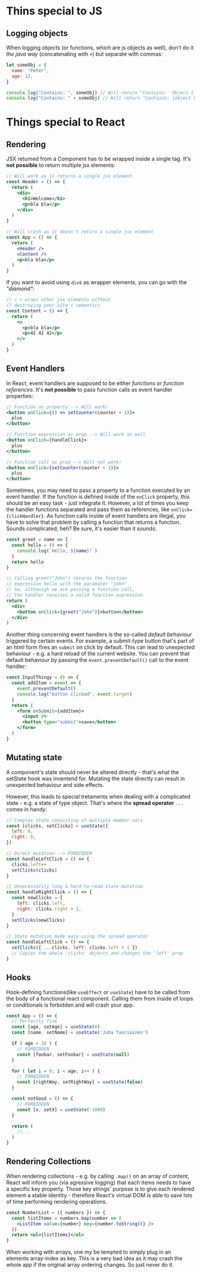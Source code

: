 # Thins special to JS

## Logging objects

When logging objects (or functions, which are js objects as well), don't do it _the java way_ (concatenating with `+`) but separate with commas:

```js
let someObj = {
  name: "Peter",
  age: 12,
}

console.log("Contains: ", someObj) // Will return "Contains:  Object { name: "Peter", age: 12 }"
console.log("Contains: " + someObj) // Will return "Contains: [object Object]"
```

# Things special to React

## Rendering

JSX returned from a Component has to be wrapped inside a single tag. It's **not possible** to return multiple jsx elements:

```jsx
// Will work as it returns a single jsx element
const Header = () => {
  return (
    <div>
      <h1>Welcome</h1>
      <p>bla bla</p>
    </div>
  )
}

// Will crash as it doesn't return a single jsx element
const App = () => {
  return (
    <Header />
    <Content />
    <p>bla bla</p>
  )
}
```

If you want to avoid using `div`s as wrapper elements, you can go with the _"diamond"_:

```jsx
// < > wraps other jsx elements without
// destroying your site's semantics
const Content = () => {
  return (
    <>
      <p>bla bla</p>
      <p>42 42 42</p>
    </>
  )
}
```

## Event Handlers

In React, event handlers are supposed to be either _functions or function references_.
It's **not possible** to pass function calls as event handler properties:

```jsx
// Function as property --> Will work!
<button onClick={() => setCounter(counter + 1)}>
  plus
</button>

// Function expression as prop --> Will work as well.
<button onClick={handleClick}>
  plus
</button>

// Function call as prop --> Will not work!
<button onClick={setCounter(counter + 1)}>
  plus
</button>
```

Sometimes, you may need to pass a property to a function executed by an event handler. If the function is defined inside of the `onClick` property, this should be an easy task - just integrate it. However, a lot of times you keep the handler functions separated and pass them as references, like `onClick={clickHandler}`. As function calls inside of event handlers are illegal, you have to solve that problem by calling a function that returns a function. Sounds complicated, heh? Be sure, it's easier than it sounds:

```jsx
const greet = name => {
  const hello = () => {
    console.log(`Hello, ${name}!`)
  }
  return hello
}

// Calling greet("John") returns the function
// expression hello with the paramater "john"
// So, althouigh we are passing a function call,
// the handler receives a valid function expression
return (
  <div>
    <button onClick={greet("John")}>button</button>
  </div>
)
```

Another thing concerning event handlers is the so-called _default behaviour_ triggered by certain events. For example, a submit-type button that's part of an html form fires an `submit` on click by default. This can lead to unexpected behaviour - e.g. a hard reload of the current website. You can prevent that default behaviour by passing the `event.preventDefault()` call to the event handler:

```jsx
const InputThingy = () => {
  const addItem = event => {
    event.preventDefault()
    console.log("button clicked", event.target)
  }
  return (
    <form onSubmit={addItem}>
      <input />
      <button type="submit">save</button>
    </form>
  )
}
```

## Mutating state

A component's state should never be altered directly - that's what the setState hook was inventend for. Mutating the state directly can result in unexpected behaviour and side effects.

However, this leads to special tretaments when dealing with a complicated state - e.g. a state of type object. That's where the **spread operator** `...` comes in handy:

```jsx
// Complex state consisting of multiple member vars
const [clicks, setClicks] = useState({
  left: 0,
  right: 0,
})

// Direct mutation --> FORBIDDEN
const handleLeftClick = () => {
  clicks.left++
  setClicks(clicks)
}

// Unnecessarily long & hard-to-read state mutation
const handleRightClick = () => {
  const newClicks = {
    left: clicks.left,
    right: clicks.right + 1,
  }
  setClicks(newClicks)
}

// State mutation made easy using the spread operator
const handleLeftClick = () => {
  setClicks({ ...clicks, left: clicks.left + 1 })
  // Copies the whole 'clicks' objects and changes the 'left' prop
}
```

## Hooks

Hook-defining functions(like `useEffect` or `useState`) have to be called from the body of a functional react component. Calling them from inside of loops or conditionals is forbidden and will crash your app.

```jsx
const App = () => {
  // Perfectly fine
  const [age, setAge] = useState(0)
  const [name, setName] = useState('Juha Tauriainen')

  if ( age > 10 ) {
    // FORBIDDEN
    const [foobar, setFoobar] = useState(null)
  }

  for ( let i = 0; i < age; i++ ) {
    // FORBIDDEN
    const [rightWay, setRightWay] = useState(false)
  }

  const notGood = () => {
    // FORBIDDEN
    const [x, setX] = useState(-1000)
  }

  return (
    //...
  )
}
```

## Rendering Collections

When rendering collections - e.g. by calling `.map()` on an array of content, React will inform you (via agressive logging) that each items needs to have a specific key property. Those key strings' purpose is to give each rendered element a stable identity - therefore React's virtual DOM is able to save lots of time performing rendering operations.

```jsx
const NumberList = ({ numbers }) => {
  const listItems = numbers.map(number => (
    <ListItem value={number} key={number.toString()} />
  ))
  return <ul>{listItems}</ul>
}
```

When working with arrays, one my be tempted to simply plug in an elements array-index as key. This is a very bad idea as it may crash the whole app if the original array ordering changes. So just never do it.
